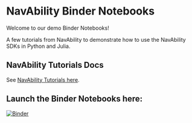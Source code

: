 # NavAbility Binder Notebooks

Welcome to our demo Binder Notebooks! 

A few tutorials from NavAbility to demonstrate how to use the NavAbility SDKs in Python and Julia. 

## NavAbility Tutorials Docs

See [NavAbility Tutorials here](https://wherewhenai.github.io/BinderNotebooks).

## Launch the Binder Notebooks here: 

[![Binder](https://mybinder.org/badge_logo.svg)](https://mybinder.org/v2/gh/NavAbility/BinderNotebooks/HEAD)
